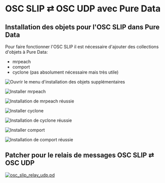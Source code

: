 # OSC SLIP ⇄ OSC UDP avec Pure Data

## Installation des objets pour l'OSC SLIP dans Pure Data

Pour faire fonctionner l'OSC SLIP il est nécessaire d'ajouter des collections d'objets à Pure Data:
* mrpeach
* comport
* cyclone (pas absolument nécessaire mais très utile)

![Ouvrir le menu d'installation des objets supplémentaires](./pd_installer_objets_supplementaires.svg)

![Installer mrpeach](./pd_installer_mrpeach.svg)

![Installation de mrpeach réussie](./pd_installation_mrpeach_reussie.svg)

![Installer cyclone](./pd_installation_cyclone.svg)

![Installation de cyclone réussie](./pd_installation_cyclone_reussie.svg)

![Installer comport](./pd_installation_comport.svg)

![Installation de comport réussie](./pd_installation_comport_reussie.svg)


## Patcher pour le relais de messages OSC SLIP ⇄ OSC UDP

[![osc_slip_relay_udp.pd](./pd_osc_slip_relay_udp.svg)](./osc_slip_relay_udp.pd)	